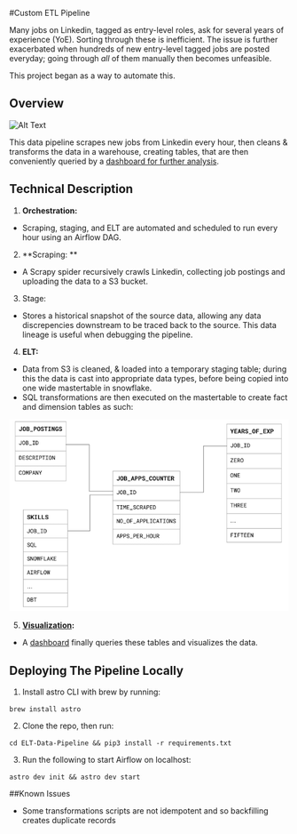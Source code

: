 #Custom ETL Pipeline

Many jobs on Linkedin, tagged as entry-level roles, ask for several years of experience (YoE). Sorting through these is inefficient. The issue is further exacerbated when hundreds of new entry-level tagged jobs are posted everyday; going through *all* of them manually then becomes unfeasible. 

This project began as a way to automate this.  

## Overview

![Alt Text](https://github.com/MubassirAhmed/ELT-Data-Pipeline/blob/main/include/Assets/ELT%20Pipeline.gif) 


This data pipeline scrapes new jobs from Linkedin every hour, then cleans & transforms the data in a warehouse, creating tables, that are then conveniently queried by a [dashboard for further analysis](https://easy-bottles-grin-34-125-254-54.loca.lt). 


## Technical Description

1. **Orchestration:**
* Scraping, staging, and ELT are automated and scheduled to run every hour using an Airflow DAG.

2. **Scraping: **
* A Scrapy spider recursively crawls Linkedin, collecting job postings and uploading the data to a S3 bucket.

3. Stage: 
* Stores a historical snapshot of the source data, allowing any data discrepencies downstream to be traced back to the source. This data lineage is useful when debugging the pipeline. 

4. **ELT:**
* Data from S3 is cleaned, & loaded into a temporary staging table; during this the data is cast into appropriate data types, before being copied into one wide mastertable in snowflake. 
* SQL transformations are then executed on the mastertable to create fact and dimension tables as such:

![Alt Text](https://github.com/MubassirAhmed/ELT-Data-Pipeline/blob/main/include/Assets/Fact%20%26%20dimension%20tables.png) 

5. **[Visualization](https://github.com/MubassirAhmed/Dash):**  
* A [dashboard](https://github.com/MubassirAhmed/Dash) finally queries these tables and visualizes the data.


## Deploying The Pipeline Locally  

1. Install astro CLI with brew by running:
```
brew install astro
```
2. Clone the repo, then run:
```
cd ELT-Data-Pipeline && pip3 install -r requirements.txt
```
3. Run the following to start Airflow on localhost:
```
astro dev init && astro dev start
```

##Known Issues
* Some transformations scripts are not idempotent and so backfilling creates duplicate records

